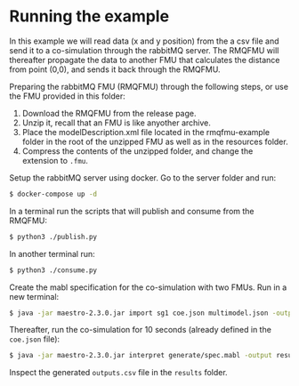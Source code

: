 # Running the example

In this example we will read data (x and y position) from the a csv file and send it to a co-simulation through the rabbitMQ server. 
The RMQFMU will thereafter propagate the data to another FMU that calculates the distance from point (0,0), and sends it back through the RMQFMU.

Preparing the rabbitMQ FMU (RMQFMU) through the following steps, or use the FMU provided in this folder:

1. Download the RMQFMU from the release page. 
2. Unzip it, recall that an FMU is like anyother archive. 
3. Place the modelDescription.xml file located in the rmqfmu-example folder in the root of the unzipped FMU as well as in the resources folder. 
4. Compress the contents of the unzipped folder, and change the extension to ```.fmu```.

Setup the rabbitMQ server using docker. Go to the server folder and run:

```bash
$ docker-compose up -d
```

In a terminal run the scripts that will publish and consume from the RMQFMU:

```bash
$ python3 ./publish.py
```

In another terminal run:

```bash
$ python3 ./consume.py
```

Create the mabl specification for the co-simulation with two FMUs. Run in a new terminal:

```bash
$ java -jar maestro-2.3.0.jar import sg1 coe.json multimodel.json -output generate
```

Thereafter, run the co-simulation for 10 seconds (already defined in the ```coe.json``` file):

```bash
$ java -jar maestro-2.3.0.jar interpret generate/spec.mabl -output results
```

Inspect the generated ```outputs.csv``` file in the ```results``` folder.